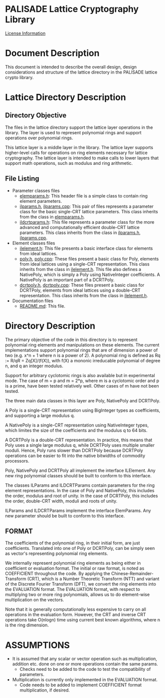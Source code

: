 PALISADE Lattice Cryptography Library
=====================================

[License Information](License.md)

Document Description
===================
This document is intended to describe the overall design, design considerations and structure of the lattice directory in the PALISADE lattice crypto library.

Lattice Directory Description
=============================

Directory Objective
-------------------
The files in the lattice directory support the lattice layer operations in the library.  The layer is used to represent polynomial rings
and support operations over polynomial rings.

This lattice layer is a middle layer in the library.
The lattice layer supports higher-level calls for operations on ring elements necessary for lattice cryptography.
The lattice layer is intended to make calls to lower layers that support math operations, such as modulus and ring arithmetic.  

File Listing
------------

* Parameter classes files
  - [elemparams.h](elemparams.h): This header file is a simple class to contain ring element parameters.
  - [ilparams.h](ilparams.h), [ilparams.cpp](../../lib/lattice/ilparams.cpp): This pair of files represents a parameter class for the basic single-CRT lattice parameters.  This class inherits from the class in [elemparams.h](src/lib/lattice/elemparams.h).
  - [ildcrtparams.h](ildcrtparams.h): This file represents a parameter class for the more advanced and computationally efficient double-CRT lattice parameters.  This class inherits from the class in [ilparams.h](ilparams.h), [ilparams.cpp](../../lib/lattice/ilparams.cpp).
* Element classes files
  - [ilelement.h](ilelement.h): This file presents a basic interface class for elements from ideal lattices.
  - [poly.h](poly.h), [poly.cpp](../../lib/lattice/poly.cpp): These files present a basic class for Poly, elements from ideal lattices using a single-CRT representation.  This class inherits from the class in [ilelement.h](ilelement.h). This file also defines a NativePoly, which is simply a Poly using NativeInteger coefficients. A NativePoly is an important part of a DCRTPoly.
  - [dcrtpoly.h](dcrtpoly.h), [dcrtpoly.cpp](../../lib/lattice/dcrtpoly.cpp): These files present a basic class for DCRTPoly, elements from ideal lattices using a double-CRT representation.  This class inherits from the class in [ilelement.h](ilelement.h).
* Documentation files
  - [README.md](README.md): This file.



Directory Description
=====================

The primary objective of the code in this directory is to represent polynomial ring elements and manipulations on these elements.  The current implementations support polynomial rings that are of dimension a power of two (e.g. x^n + 1 where n is a power of 2).  A polynomial ring is defined as Rq := R/qR = Zq[X]/(f(X)), with f(X) a mononic irreducable polynomial of degree n, and q an integer modulus. 

Support for arbitrary cyclotomic rings is also available but in experimental mode. The case of m = p and m = 2*p, where m is a cyclotomic order and p is a prime, have been tested relatively well. Other cases of m have not been tested.

The three main data classes in this layer are Poly, NativePoly and DCRTPoly.

A Poly is a single-CRT representation using BigInteger types as coefficients, and supporting a large modulus q.

A NativePoly is a single-CRT representation using NativeInteger types, which limites the size of the coefficients and the modulus q to 64 bits.

A DCRTPoly is a double-CRT representation.  In practice, this means that Poly uses a single large modulus q, while  DCRTPoly uses multiple smaller moduli.  Hence, Poly runs slower than DCRTPoly because DCRTPoly operations can be easier to fit into the native bitwidths of commodity processors.

Poly, NativePoly and DCRTPoly all implement the interface ILElement.  Any new ring polynomial classes should be built to conform to this interface.

The classes ILParams and ILDCRTParams contain parameters for the ring element representations.  In the case of Poly and NativePoly, this includes the order, modulus and root of unity.  In the case of DCRTPoly, this includes the order, double-CRT width, moduli and roots of unity.

ILParams and ILDCRTParams implement the interface ElemParams.  Any new parameter should be built to conform to this interface.

FORMAT
------
The coefficients of the polynomial ring, in their initial form, are just coefficients.
Translated into one of Poly or DCRTPoly, can be simply seen
as vector's representing polynomial ring elements.

We internally represent polynomial ring elements as being either in coefficient or evaluation format.  The initial or raw format, is noted as COEFFICIENT throughout the code. By applying the Chinese-Remainder-Transform (CRT), which is a Number Theoretic Transform (NTT)  and variant of the Discrete Fourier Transform (DFT), we convert the ring elements into the EVALUATION format. The EVALUATION format, with respect to multiplying two or more ring polynomials, allows us to do element-wise multiplication on the vectors.

Note that it is generally computationally less expensive to carry on all operations in the evaluation form.  However, the CRT and inverse CRT operations take O(nlogn) time using current best known algorithms, where n is the ring dimension.

ASSUMPTIONS
===========

* It is assumed that any scalar or vector operation such as multiplication, addition etc. done on one or more operations contain the same params.
  - Checks need to be added to the code to test the compatibility of parameters.
* Multiplication is currently only implemented in the EVALUATION format.
  - Code needs to be added to implement COEFFICIENT format multiplication, if desired.
